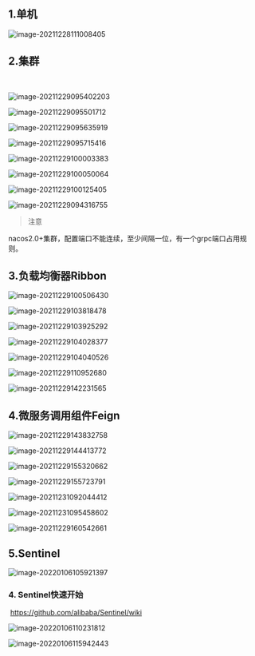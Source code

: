 ## 1.单机

![image-20211228111008405](F:\202109-pro\jacob-yang.github.io\images\posts\20211228\image-20211228111008405.png)



## 2.集群



​	

![image-20211229095402203](F:\202109-pro\jacob-yang.github.io\images\posts\20211228\image-20211229095402203.png)



![image-20211229095501712](F:\202109-pro\jacob-yang.github.io\images\posts\20211228\image-20211229095501712.png)

![image-20211229095635919](F:\202109-pro\jacob-yang.github.io\images\posts\20211228\image-20211229095635919.png)

![image-20211229095715416](F:\202109-pro\jacob-yang.github.io\images\posts\20211228\image-20211229095715416.png)

![image-20211229100003383](F:\202109-pro\jacob-yang.github.io\images\posts\20211228\image-20211229100003383.png)

![image-20211229100050064](F:\202109-pro\jacob-yang.github.io\images\posts\20211228\image-20211229100050064.png)

![image-20211229100125405](F:\202109-pro\jacob-yang.github.io\images\posts\20211228\image-20211229100125405.png)

![image-20211229094316755](F:\202109-pro\jacob-yang.github.io\images\posts\20211228\image-20211229094316755.png)

>注意

nacos2.0+集群，配置端口不能连续，至少间隔一位，有一个grpc端口占用规则。

## 3.负载均衡器Ribbon

![image-20211229100506430](F:\202109-pro\jacob-yang.github.io\images\posts\20211228\image-20211229100506430.png)

![image-20211229103818478](F:\202109-pro\jacob-yang.github.io\images\posts\20211228\image-20211229103818478.png)

![image-20211229103925292](F:\202109-pro\jacob-yang.github.io\images\posts\20211228\image-20211229103925292.png)

![image-20211229104028377](F:\202109-pro\jacob-yang.github.io\images\posts\20211228\image-20211229104028377.png)

![image-20211229104040526](F:\202109-pro\jacob-yang.github.io\images\posts\20211228\image-20211229104040526.png)

![image-20211229110952680](F:\202109-pro\jacob-yang.github.io\images\posts\20211228\image-20211229110952680.png)

![image-20211229142231565](F:\202109-pro\jacob-yang.github.io\images\posts\20211228\image-20211229142231565.png)

## 4.微服务调用组件Feign

![image-20211229143832758](F:\202109-pro\jacob-yang.github.io\images\posts\20211228\image-20211229143832758.png)

![image-20211229144413772](F:\202109-pro\jacob-yang.github.io\images\posts\20211228\image-20211229144413772.png)

![image-20211229155320662](F:\202109-pro\jacob-yang.github.io\images\posts\20211228\image-20211229155320662.png)

![image-20211229155723791](F:\202109-pro\jacob-yang.github.io\images\posts\20211228\image-20211229155723791.png)

![image-20211231092044412](F:\202109-pro\jacob-yang.github.io\images\posts\20211228\image-20211231092044412.png)

![image-20211231095458602](F:\202109-pro\jacob-yang.github.io\images\posts\2021-12-28-微服务\image-20211231095458602.png)

![image-20211229160542661](F:\202109-pro\jacob-yang.github.io\images\posts\20211228\image-20211229160542661.png)

## 5.Sentinel

![image-20220106105921397](F:\202109-pro\jacob-yang.github.io\images\posts\2021-12-28-微服务\image-20220106105921397.png)

### 	4. Sentinel快速开始

​			https://github.com/alibaba/Sentinel/wiki

![image-20220106110231812](F:\202109-pro\jacob-yang.github.io\images\posts\2021-12-28-微服务\image-20220106110231812.png)

![image-20220106115942443](F:\202109-pro\jacob-yang.github.io\images\posts\2021-12-28-微服务\image-20220106115942443.png)